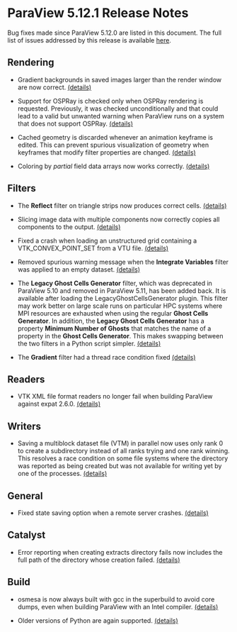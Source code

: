 ParaView 5.12.1 Release Notes
=============================

Bug fixes made since ParaView 5.12.0 are listed in this document. The full list of issues addressed by this release is available
[here](https://gitlab.kitware.com/paraview/paraview/-/milestones/27).

## Rendering

* Gradient backgrounds in saved images larger than the render window are now correct. [(details)](https://gitlab.kitware.com/paraview/paraview/-/issues/22559)

* Support for OSPRay is checked only when OSPRay rendering is requested. Previously, it was checked unconditionally and that could lead to a valid but unwanted warning when ParaView runs on a system that does not support OSPRay. [(details)](https://gitlab.kitware.com/paraview/paraview/-/issues/22609)

* Cached geometry is discarded whenever an animation keyframe is edited. This can prevent spurious visualization of geometry when keyframes that modify filter properties are changed. [(details)](https://gitlab.kitware.com/paraview/paraview/-/merge_requests/6831)

* Coloring by _partial_ field data arrays now works correctly. [(details)](https://gitlab.kitware.com/paraview/paraview/-/merge_requests/6690)

## Filters

* The **Reflect** filter on triangle strips now produces correct cells. [(details)](https://gitlab.kitware.com/paraview/paraview/-/issues/21321)

* Slicing image data with multiple components now correctly copies all components to the output. [(details)](https://gitlab.kitware.com/paraview/paraview/-/issues/22507)

* Fixed a crash when loading an unstructured grid containing a VTK_CONVEX_POINT_SET from a VTU file. [(details)](https://gitlab.kitware.com/paraview/paraview/-/issues/22546)

* Removed spurious warning message when the **Integrate Variables** filter was applied to an empty dataset. [(details)](https://gitlab.kitware.com/paraview/paraview/-/issues/22563)

* The **Legacy Ghost Cells Generator** filter, which was deprecated in ParaView 5.10 and removed in ParaView 5.11, has been added back. It is available after loading the LegacyGhostCellsGenerator plugin. This filter may work better on large scale runs on particular HPC systems where MPI resources are exhausted when using the regular **Ghost Cells Generator**. In addition, the **Legacy Ghost Cells Generator** has a property **Minimum Number of Ghosts** that matches the name of a property in the **Ghost Cells Generator**. This makes swapping between the two filters in a Python script simpler. [(details)](https://gitlab.kitware.com/paraview/paraview/-/issues/22502)

* The **Gradient** filter had a thread race condition fixed [(details)](https://gitlab.kitware.com/vtk/vtk/-/issues/19312)

## Readers

* VTK XML file format readers no longer fail when building ParaView against expat 2.6.0. [(details)]()

## Writers

* Saving a multiblock dataset file (VTM) in parallel now uses only rank 0 to create a subdirectory instead of all ranks trying and one rank winning. This resolves a race condition on some file systems where the directory was reported as being created but was not available for writing yet by one of the processes. [(details)](https://gitlab.kitware.com/paraview/paraview/-/issues/22579)

## General

* Fixed state saving option when a remote server crashes. [(details)](https://gitlab.kitware.com/paraview/paraview/-/issues/22529)

## Catalyst

* Error reporting when creating extracts directory fails now includes the full path of the directory whose creation failed. [(details)](https://gitlab.kitware.com/paraview/paraview/-/merge_requests/6713)

## Build

* osmesa is now always built with gcc in the superbuild to avoid core dumps, even when building ParaView with an Intel compiler. [(details)](https://gitlab.kitware.com/paraview/paraview/-/issues/21767)

* Older versions of Python are again supported. [(details)](https://gitlab.kitware.com/paraview/paraview/-/issues/22401)
